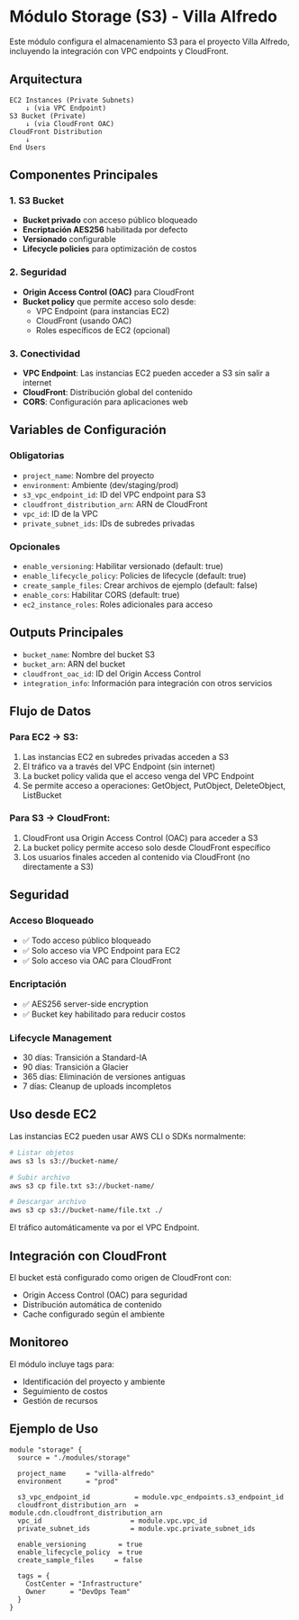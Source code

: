 # Módulo Storage (S3) - Villa Alfredo

Este módulo configura el almacenamiento S3 para el proyecto Villa Alfredo, incluyendo la integración con VPC endpoints y CloudFront.

## Arquitectura

```
EC2 Instances (Private Subnets)
    ↓ (via VPC Endpoint)
S3 Bucket (Private)
    ↓ (via CloudFront OAC)
CloudFront Distribution
    ↓
End Users
```

## Componentes Principales

### 1. S3 Bucket
- **Bucket privado** con acceso público bloqueado
- **Encriptación AES256** habilitada por defecto
- **Versionado** configurable
- **Lifecycle policies** para optimización de costos

### 2. Seguridad
- **Origin Access Control (OAC)** para CloudFront
- **Bucket policy** que permite acceso solo desde:
  - VPC Endpoint (para instancias EC2)
  - CloudFront (usando OAC)
  - Roles específicos de EC2 (opcional)

### 3. Conectividad
- **VPC Endpoint**: Las instancias EC2 pueden acceder a S3 sin salir a internet
- **CloudFront**: Distribución global del contenido
- **CORS**: Configuración para aplicaciones web

## Variables de Configuración

### Obligatorias
- `project_name`: Nombre del proyecto
- `environment`: Ambiente (dev/staging/prod)
- `s3_vpc_endpoint_id`: ID del VPC endpoint para S3
- `cloudfront_distribution_arn`: ARN de CloudFront
- `vpc_id`: ID de la VPC
- `private_subnet_ids`: IDs de subredes privadas

### Opcionales
- `enable_versioning`: Habilitar versionado (default: true)
- `enable_lifecycle_policy`: Policies de lifecycle (default: true)
- `create_sample_files`: Crear archivos de ejemplo (default: false)
- `enable_cors`: Habilitar CORS (default: true)
- `ec2_instance_roles`: Roles adicionales para acceso

## Outputs Principales

- `bucket_name`: Nombre del bucket S3
- `bucket_arn`: ARN del bucket
- `cloudfront_oac_id`: ID del Origin Access Control
- `integration_info`: Información para integración con otros servicios

## Flujo de Datos

### Para EC2 → S3:
1. Las instancias EC2 en subredes privadas acceden a S3
2. El tráfico va a través del VPC Endpoint (sin internet)
3. La bucket policy valida que el acceso venga del VPC Endpoint
4. Se permite acceso a operaciones: GetObject, PutObject, DeleteObject, ListBucket

### Para S3 → CloudFront:
1. CloudFront usa Origin Access Control (OAC) para acceder a S3
2. La bucket policy permite acceso solo desde CloudFront específico
3. Los usuarios finales acceden al contenido via CloudFront (no directamente a S3)

## Seguridad

### Acceso Bloqueado
- ✅ Todo acceso público bloqueado
- ✅ Solo acceso via VPC Endpoint para EC2
- ✅ Solo acceso via OAC para CloudFront

### Encriptación
- ✅ AES256 server-side encryption
- ✅ Bucket key habilitado para reducir costos

### Lifecycle Management
- 30 días: Transición a Standard-IA
- 90 días: Transición a Glacier
- 365 días: Eliminación de versiones antiguas
- 7 días: Cleanup de uploads incompletos

## Uso desde EC2

Las instancias EC2 pueden usar AWS CLI o SDKs normalmente:

```bash
# Listar objetos
aws s3 ls s3://bucket-name/

# Subir archivo
aws s3 cp file.txt s3://bucket-name/

# Descargar archivo
aws s3 cp s3://bucket-name/file.txt ./
```

El tráfico automáticamente va por el VPC Endpoint.

## Integración con CloudFront

El bucket está configurado como origen de CloudFront con:
- Origin Access Control (OAC) para seguridad
- Distribución automática de contenido
- Cache configurado según el ambiente

## Monitoreo

El módulo incluye tags para:
- Identificación del proyecto y ambiente
- Seguimiento de costos
- Gestión de recursos

## Ejemplo de Uso

```hcl
module "storage" {
  source = "./modules/storage"
  
  project_name     = "villa-alfredo"
  environment      = "prod"
  
  s3_vpc_endpoint_id           = module.vpc_endpoints.s3_endpoint_id
  cloudfront_distribution_arn  = module.cdn.cloudfront_distribution_arn
  vpc_id                      = module.vpc.vpc_id
  private_subnet_ids          = module.vpc.private_subnet_ids
  
  enable_versioning        = true
  enable_lifecycle_policy  = true
  create_sample_files     = false
  
  tags = {
    CostCenter = "Infrastructure"
    Owner      = "DevOps Team"
  }
}
```
